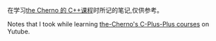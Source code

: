 在学习[the Cherno 的 C++课程](https://www.youtube.com/watch?v=18c3MTX0PK0&t=26s)时所记的笔记,仅供参考。

Notes that I took while learning [the-Cherno's C-Plus-Plus courses](https://www.youtube.com/watch?v=18c3MTX0PK0&t=26s) on Yutube.
